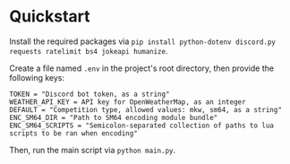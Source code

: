 # Quickstart

Install the required packages via `pip install python-dotenv discord.py requests ratelimit bs4 jokeapi humanize`.

Create a file named `.env` in the project's root directory, then provide the following keys:

```
TOKEN = "Discord bot token, as a string"
WEATHER_API_KEY = API key for OpenWeatherMap, as an integer
DEFAULT = "Competition type, allowed values: mkw, sm64, as a string"
ENC_SM64_DIR = "Path to SM64 encoding module bundle"
ENC_SM64_SCRIPTS = "Semicolon-separated collection of paths to lua scripts to be ran when encoding"
```

Then, run the main script via `python main.py`.